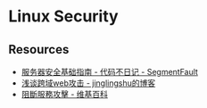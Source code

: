 # Linux Security

## Resources

- [服务器安全基础指南 - 代码不日记 - SegmentFault](https://segmentfault.com/a/1190000005753282)
- [浅谈跨域web攻击 - jinglingshu的博客](http://www.jinglingshu.org/?p=3964)
- [阻斷服務攻擊 - 维基百科](https://zh.wikipedia.org/zh-cn/%e9%98%bb%e6%96%b7%e6%9c%8d%e5%8b%99%e6%94%bb%e6%93%8a)
